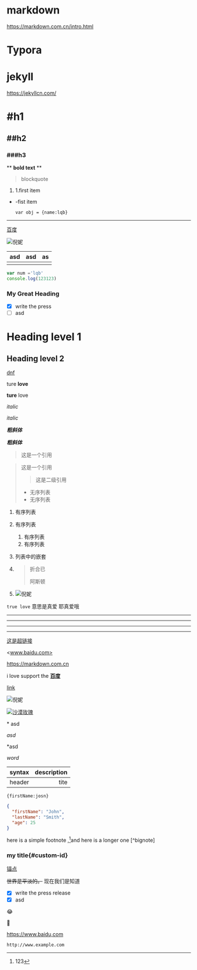 

# markdown

https://markdown.com.cn/intro.html

# Typora

# jekyll

https://jekyllcn.com/



# #h1

## ##h2

### ###h3

** **bold text** **

> blockquote

1. 1.first item

- -fist item

  `var obj = {name:lqb}`

---

[百度](www.baidu.com)



![倪妮](https://n.sinaimg.cn/sinakd20201030s/768/w1024h1344/20201030/6309-kcieyvy8652449.jpg)

| asd  | asd  | as   |
| ---- | ---- | ---- |
|      |      |      |

```javascript
var num ='lqb'
console.log(123123)
```

[^1]: 123 
[^猪脚]: ads

### My Great Heading 

- [x] write the press 
- [ ] asd

Heading level 1
===============

Heading level 2
---------------

[dnf](www.dnf.com)



ture **love**

__ture__ love

*italic*

_italic_

***粗斜体***

___粗斜体___

> 这是一个引用

> 这是一个引用
>
> > 这是二级引用
>
> - 无序列表
> - 无序列表

1. 有序列表
2. 有序列表
   1. 有序列表
   2. 有序列表

1. 列表中的嵌套

2. > 折合已
   >
   > 阿斯顿

3. ![倪妮](https://n.sinaimg.cn/sinakd20201030s/768/w1024h1344/20201030/a274-kcieyvy8652448.jpg)



`true love` 意思是真爱 耶真爱哦

*****

*****

_____

---------------------



[这是超链接](www.baidu.com)

<www.baidu.com>

<https://markdown.com.cn>

i love support the **[百度](www.baidu.com)**

[link](www.asdasd.com)

![倪妮](https://tse1-mm.cn.bing.net/th/id/R-C.39d805a8f41ec2268b4f5d9d36939e6e?rik=7TBOShpeewyWzw&riu=http%3a%2f%2f222.186.12.239%3a10010%2fnd_160307%2f003.jpg&ehk=jNOatVGe8B3B0sfj5pPUJGdMKY9RB8V%2fFktAaZa7S7I%3d&risl=&pid=ImgRaw&r=0)

[![沙漠玫瑰](https://tse1-mm.cn.bing.net/th/id/R-C.4d9cd2e53dddfc238a06e750b73cd023?rik=MsMCKPGumufOyQ&riu=http%3a%2f%2fwww.desktx.com%2fd%2ffile%2fwallpaper%2fscenery%2f20170209%2fc2accfe637f86fb6f11949cb8651a09b.jpg&ehk=ia2TVXcow6ygWUVZ1yod5xH4aGd8565SYn6CRpxkNoo%3d&risl=&pid=ImgRaw&r=0)](www.baidu,com)

\* asd

*asd*

\*asd

<em>word</em>


|syntax |description|
|:---|---------:|
|header|tite|

```{firstName:josn}```


```json
{
  "firstName": "John",
  "lastName": "Smith",
  "age": 25
}
```

here is a simple footnote ,[^1]and here is a longer one [^bignote]

### my title{#custom-id}

[锚点](#custom-id)


~~世界是平淡的。~~ 现在我们是知道
- [x] write the press release
- [x] asd 

:joy:

:circus_tent:

https://www.baidu,com

`http://www.example.com`



